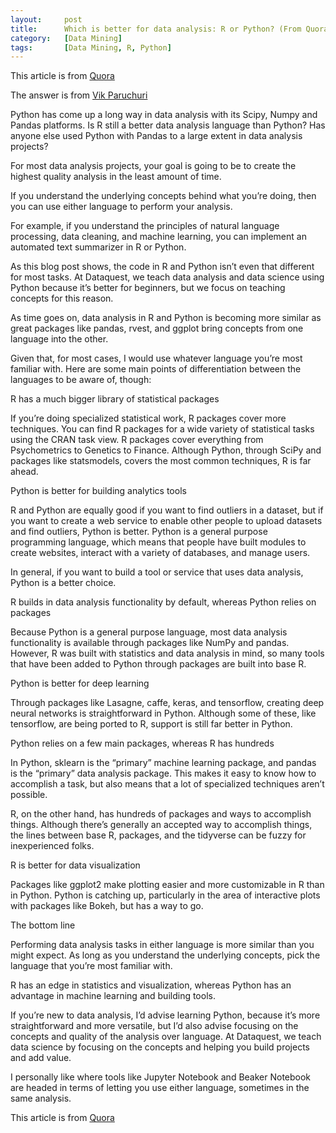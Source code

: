 ```yaml
---
layout:     post
title:      Which is better for data analysis: R or Python? (From Quora)
category:   [Data Mining] 
tags:		[Data Mining, R, Python]
---
```


This article is from [Quora](https://www.quora.com/Which-is-better-for-data-analysis-R-or-Python)

The answer is from [Vik Paruchuri](https://www.quora.com/profile/Vik-Paruchuri)

Python has come up a long way in data analysis with its Scipy, Numpy and Pandas platforms. Is R still a better data analysis language than Python? Has anyone else used Python with Pandas to a large extent in data analysis projects?

For most data analysis projects, your goal is going to be to create the highest quality analysis in the least amount of time.

If you understand the underlying concepts behind what you’re doing, then you can use either language to perform your analysis.

For example, if you understand the principles of natural language processing, data cleaning, and machine learning, you can implement an automated text summarizer in R or Python.

As this blog post shows, the code in R and Python isn’t even that different for most tasks. At Dataquest, we teach data analysis and data science using Python because it’s better for beginners, but we focus on teaching concepts for this reason.

As time goes on, data analysis in R and Python is becoming more similar as great packages like pandas, rvest, and ggplot bring concepts from one language into the other.

Given that, for most cases, I would use whatever language you’re most familiar with. Here are some main points of differentiation between the languages to be aware of, though:

R has a much bigger library of statistical packages

If you’re doing specialized statistical work, R packages cover more techniques. You can find R packages for a wide variety of statistical tasks using the CRAN task view. R packages cover everything from Psychometrics to Genetics to Finance. Although Python, through SciPy and packages like statsmodels, covers the most common techniques, R is far ahead.

Python is better for building analytics tools

R and Python are equally good if you want to find outliers in a dataset, but if you want to create a web service to enable other people to upload datasets and find outliers, Python is better. Python is a general purpose programming language, which means that people have built modules to create websites, interact with a variety of databases, and manage users.

In general, if you want to build a tool or service that uses data analysis, Python is a better choice.

R builds in data analysis functionality by default, whereas Python relies on packages

Because Python is a general purpose language, most data analysis functionality is available through packages like NumPy and pandas. However, R was built with statistics and data analysis in mind, so many tools that have been added to Python through packages are built into base R.

Python is better for deep learning

Through packages like Lasagne, caffe, keras, and tensorflow, creating deep neural networks is straightforward in Python. Although some of these, like tensorflow, are being ported to R, support is still far better in Python.

Python relies on a few main packages, whereas R has hundreds

In Python, sklearn is the “primary” machine learning package, and pandas is the “primary” data analysis package. This makes it easy to know how to accomplish a task, but also means that a lot of specialized techniques aren’t possible.

R, on the other hand, has hundreds of packages and ways to accomplish things. Although there’s generally an accepted way to accomplish things, the lines between base R, packages, and the tidyverse can be fuzzy for inexperienced folks.

R is better for data visualization

Packages like ggplot2 make plotting easier and more customizable in R than in Python. Python is catching up, particularly in the area of interactive plots with packages like Bokeh, but has a way to go.

The bottom line

Performing data analysis tasks in either language is more similar than you might expect. As long as you understand the underlying concepts, pick the language that you’re most familiar with.

R has an edge in statistics and visualization, whereas Python has an advantage in machine learning and building tools.

If you’re new to data analysis, I’d advise learning Python, because it’s more straightforward and more versatile, but I’d also advise focusing on the concepts and quality of the analysis over language. At Dataquest, we teach data science by focusing on the concepts and helping you build projects and add value.

I personally like where tools like Jupyter Notebook and Beaker Notebook are headed in terms of letting you use either language, sometimes in the same analysis.

This article is from [Quora](https://www.quora.com/Which-is-better-for-data-analysis-R-or-Python)